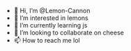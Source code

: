 - 👋 Hi, I’m @Lemon-Cannon
- 👀 I’m interested in lemons
- 🌱 I’m currently learning js
- 💞️ I’m looking to collaborate on cheese
- 📫 How to reach me lol

<!---
Lemon-Cannon/Lemon-Cannon is a ✨ special ✨ repository because its `README.md` (this file) appears on your GitHub profile.
You can click the Preview link to take a look at your changes.
--->
